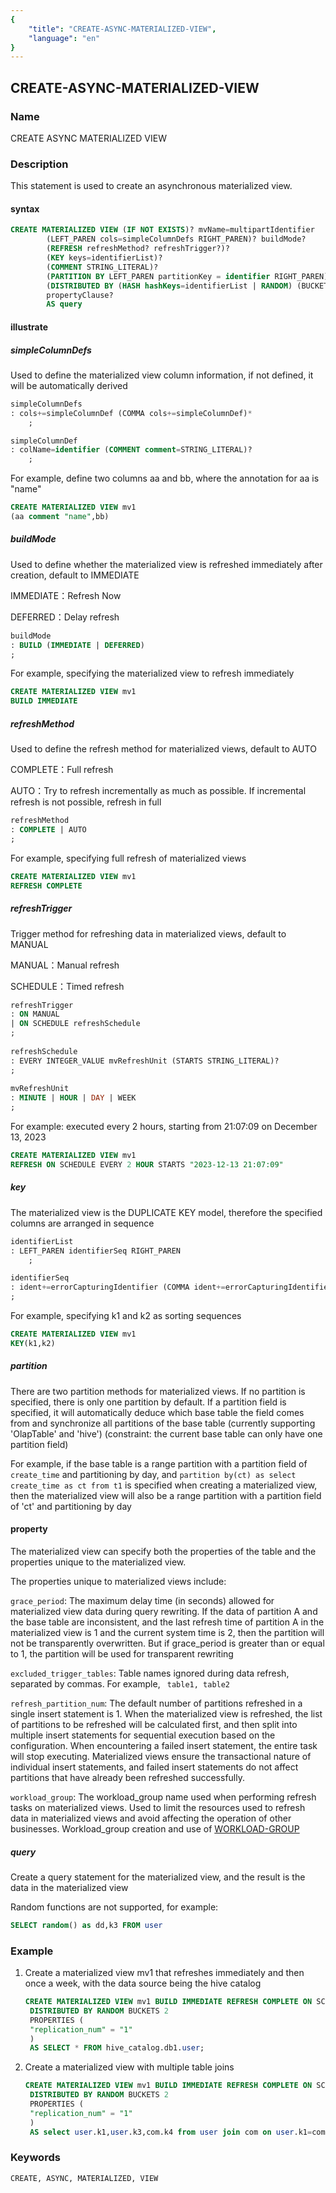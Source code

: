 ```yaml
---
{
    "title": "CREATE-ASYNC-MATERIALIZED-VIEW",
    "language": "en"
}
---
```


<!--
Licensed to the Apache Software Foundation (ASF) under one
or more contributor license agreements.  See the NOTICE file
distributed with this work for additional information
regarding copyright ownership.  The ASF licenses this file
to you under the Apache License, Version 2.0 (the
"License"); you may not use this file except in compliance
with the License.  You may obtain a copy of the License at

  http://www.apache.org/licenses/LICENSE-2.0

Unless required by applicable law or agreed to in writing,
software distributed under the License is distributed on an
"AS IS" BASIS, WITHOUT WARRANTIES OR CONDITIONS OF ANY
KIND, either express or implied.  See the License for the
specific language governing permissions and limitations
under the License.
-->

## CREATE-ASYNC-MATERIALIZED-VIEW

### Name

CREATE ASYNC MATERIALIZED VIEW

### Description

This statement is used to create an asynchronous materialized view.

#### syntax

```sql
CREATE MATERIALIZED VIEW (IF NOT EXISTS)? mvName=multipartIdentifier
        (LEFT_PAREN cols=simpleColumnDefs RIGHT_PAREN)? buildMode?
        (REFRESH refreshMethod? refreshTrigger?)?
        (KEY keys=identifierList)?
        (COMMENT STRING_LITERAL)?
        (PARTITION BY LEFT_PAREN partitionKey = identifier RIGHT_PAREN)?
        (DISTRIBUTED BY (HASH hashKeys=identifierList | RANDOM) (BUCKETS (INTEGER_VALUE | AUTO))?)?
        propertyClause?
        AS query
```

#### illustrate

##### simpleColumnDefs

Used to define the materialized view column information, if not defined, it will be automatically derived

```sql
simpleColumnDefs
: cols+=simpleColumnDef (COMMA cols+=simpleColumnDef)*
    ;

simpleColumnDef
: colName=identifier (COMMENT comment=STRING_LITERAL)?
    ;
```

For example, define two columns aa and bb, where the annotation for aa is "name"
```sql
CREATE MATERIALIZED VIEW mv1
(aa comment "name",bb)
```

##### buildMode

Used to define whether the materialized view is refreshed immediately after creation, default to IMMEDIATE

IMMEDIATE：Refresh Now

DEFERRED：Delay refresh

```sql
buildMode
: BUILD (IMMEDIATE | DEFERRED)
;
```

For example, specifying the materialized view to refresh immediately

```sql
CREATE MATERIALIZED VIEW mv1
BUILD IMMEDIATE
```

##### refreshMethod

Used to define the refresh method for materialized views, default to AUTO

COMPLETE：Full refresh

AUTO：Try to refresh incrementally as much as possible. If incremental refresh is not possible, refresh in full

```sql
refreshMethod
: COMPLETE | AUTO
;
```

For example, specifying full refresh of materialized views
```sql
CREATE MATERIALIZED VIEW mv1
REFRESH COMPLETE
```

##### refreshTrigger

Trigger method for refreshing data in materialized views, default to MANUAL

MANUAL：Manual refresh

SCHEDULE：Timed refresh

```sql
refreshTrigger
: ON MANUAL
| ON SCHEDULE refreshSchedule
;
    
refreshSchedule
: EVERY INTEGER_VALUE mvRefreshUnit (STARTS STRING_LITERAL)?
;
    
mvRefreshUnit
: MINUTE | HOUR | DAY | WEEK
;    
```

For example: executed every 2 hours, starting from 21:07:09 on December 13, 2023
```sql
CREATE MATERIALIZED VIEW mv1
REFRESH ON SCHEDULE EVERY 2 HOUR STARTS "2023-12-13 21:07:09"
```

##### key
The materialized view is the DUPLICATE KEY model, therefore the specified columns are arranged in sequence

```sql
identifierList
: LEFT_PAREN identifierSeq RIGHT_PAREN
    ;

identifierSeq
: ident+=errorCapturingIdentifier (COMMA ident+=errorCapturingIdentifier)*
;
```

For example, specifying k1 and k2 as sorting sequences
```sql
CREATE MATERIALIZED VIEW mv1
KEY(k1,k2)
```

##### partition
There are two partition methods for materialized views. If no partition is specified, there is only one partition by default. If a partition field is specified, it will automatically deduce which base table the field comes from and synchronize all partitions of the base table (currently supporting 'OlapTable' and 'hive') (constraint: the current base table can only have one partition field)

For example, if the base table is a range partition with a partition field of `create_time` and partitioning by day, and `partition by(ct) as select create_time as ct from t1` is specified when creating a materialized view, 
then the materialized view will also be a range partition with a partition field of 'ct' and partitioning by day

#### property
The materialized view can specify both the properties of the table and the properties unique to the materialized view.

The properties unique to materialized views include:

`grace_period`: The maximum delay time (in seconds) allowed for materialized view data during query rewriting. If the data of partition A and the base table are inconsistent, and the last refresh time of partition A in the materialized view is 1 and the current system time is 2, then the partition will not be transparently overwritten. But if grace_period is greater than or equal to 1, the partition will be used for transparent rewriting

`excluded_trigger_tables`: Table names ignored during data refresh, separated by commas. For example, ` table1, table2`

`refresh_partition_num`: The default number of partitions refreshed in a single insert statement is 1. When the materialized view is refreshed, the list of partitions to be refreshed will be calculated first, and then split into multiple insert statements for sequential execution based on the configuration. When encountering a failed insert statement, the entire task will stop executing. Materialized views ensure the transactional nature of individual insert statements, and failed insert statements do not affect partitions that have already been refreshed successfully.

`workload_group`: The workload_group name used when performing refresh tasks on materialized views. Used to limit the resources used to refresh data in materialized views and avoid affecting the operation of other businesses. Workload_group creation and use of [WORKLOAD-GROUP](../../../../admin-manual/workload-group.md)

##### query

Create a query statement for the materialized view, and the result is the data in the materialized view

Random functions are not supported, for example:
```sql
SELECT random() as dd,k3 FROM user
```

### Example

1. Create a materialized view mv1 that refreshes immediately and then once a week, with the data source being the hive catalog

   ```sql
   CREATE MATERIALIZED VIEW mv1 BUILD IMMEDIATE REFRESH COMPLETE ON SCHEDULE EVERY 1 WEEK
    DISTRIBUTED BY RANDOM BUCKETS 2
    PROPERTIES (
    "replication_num" = "1"
    )
    AS SELECT * FROM hive_catalog.db1.user;
   ```

2. Create a materialized view with multiple table joins

   ```sql
   CREATE MATERIALIZED VIEW mv1 BUILD IMMEDIATE REFRESH COMPLETE ON SCHEDULE EVERY 1 WEEK
    DISTRIBUTED BY RANDOM BUCKETS 2
    PROPERTIES (
    "replication_num" = "1"
    )
    AS select user.k1,user.k3,com.k4 from user join com on user.k1=com.k1;
   ```

### Keywords

    CREATE, ASYNC, MATERIALIZED, VIEW

